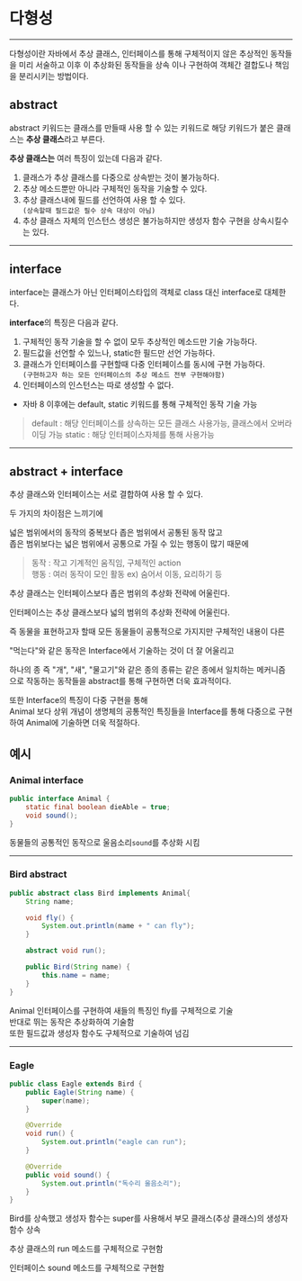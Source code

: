 # 다형성

---

다형성이란 자바에서 추상 클래스, 인터페이스를 통해 구체적이지 않은 추상적인 동작들을 미리 서술하고
이후 이 추상화된 동작들을 상속 이나 구현하여 객체간 결합도나 책임을 분리시키는 방법이다.

## abstract

abstract 키워드는 클래스를 만들때 사용 할 수 있는 키워드로
해당 키워드가 붙은 클래스는 **추상 클래스**라고 부른다.

**추상 클래스는** 여러 특징이 있는데 다음과 같다.

1. 클래스가 추상 클래스를 다중으로 상속받는 것이 불가능하다.
2. 추상 메소드뿐만 아니라 구체적인 동작을 기술할 수 있다.
3. 추상 클래스내에 필드를 선언하여 사용 할 수 있다.<br>`(상속할때 필드값은 필수 상속 대상이 아님)`
4. 추상 클래스 자체의 인스턴스 생성은 불가능하지만 생성자 함수 구현을 상속시킬수는 있다.

---

## interface

interface는 클래스가 아닌 인터페이스타입의 객체로
class 대신 interface로 대체한다.

**interface**의 특징은 다음과 같다.

1. 구체적인 동작 기술을 할 수 없이 모두 추상적인 메소드만 기술 가능하다.
2. 필드값을 선언할 수 있느나, static한 필드만 선언 가능하다.
3. 클래스가 인터페이스를 구현할때 다중 인터페이스를 동시에 구현 가능하다. <br> `(구현하고자 하는 모든 인터페이스의 추상 메소드 전부 구현해야함)`
4. 인터페이스의 인스턴스는 따로 생성할 수 없다.

* 자바 8 이후에는 default, static 키워드를 통해 구체적인 동작 기술 가능<br>
> default : 해당 인터페이스를 상속하는 모든 클래스 사용가능, 클래스에서 오버라이딩 가능
> static : 해당 인터페이스자체를 통해 사용가능

---

## abstract + interface

추상 클래스와 인터페이스는 서로 결합하여 사용 할 수 있다.

두 가지의 차이점은 느끼기에

넓은 범위에서의 동작의 중복보다 좁은 범위에서 공통된 동작 많고<br>
좁은 범위보다는 넓은 범위에서 공통으로 가질 수 있는 행동이 많기 때문에

> 동작 : 작고 기계적인 움직임, 구체적인 action <br>
> 행동 : 여러 동작이 모인 활동 ex) 숨어서 이동, 요리하기 등

추상 클래스는 인터페이스보다 좁은 범위의 추상화 전략에 어울린다.

인터페이스는 추상 클래스보다 넓의 범위의 추상화 전략에 어울린다.

즉 동물을 표현하고자 할때 모든 동물들이 공통적으로 가지지만 구체적인 내용이 다른 

"먹는다"와 같은
동작은 Interface에서 기술하는 것이 더 잘 어울리고

하나의 종 즉 "개", "새", "물고기"와 같은 종의 종류는 같은 종에서 일치하는 메커니즘으로 작동하는 동작들을
abstract를 통해 구현하면 더욱 효과적이다.

또한 Interface의 특징이 다중 구현을 통해<br>
Animal 보다 상위 개념이 생명체의 공통적인 특징들을 Interface를 통해 다중으로 구현하여 Animal에 기술하면 더욱 적절하다.

## 예시

### Animal interface 
```java
public interface Animal {
    static final boolean dieAble = true;
    void sound();
}
```
동물들의 공통적인 동작으로 울음소리`sound`를 추상화 시킴

---

### Bird abstract
```java
public abstract class Bird implements Animal{
    String name;

    void fly() {
        System.out.println(name + " can fly");
    }

    abstract void run();

    public Bird(String name) {
        this.name = name;
    }
}
```
Animal 인터페이스를 구현하여 새들의 특징인 fly를 구체적으로 기술<br>
반대로 뛰는 동작은 추상화하여 기술함<br>
또한 필드값과 생성자 함수도 구체적으로 기술하여 넘김

---

### Eagle
```java
public class Eagle extends Bird {
    public Eagle(String name) {
        super(name);
    }

    @Override
    void run() {
        System.out.println("eagle can run");
    }

    @Override
    public void sound() {
        System.out.println("독수리 울음소리");
    }
}
```

Bird를 상속했고 생성자 함수는 super를 사용해서 부모 클래스(추상 클래스)의 생성자 함수 상속

추상 클래스의 run 메소드를 구체적으로 구현함

인터페이스 sound 메소드를 구체적으로 구현함





